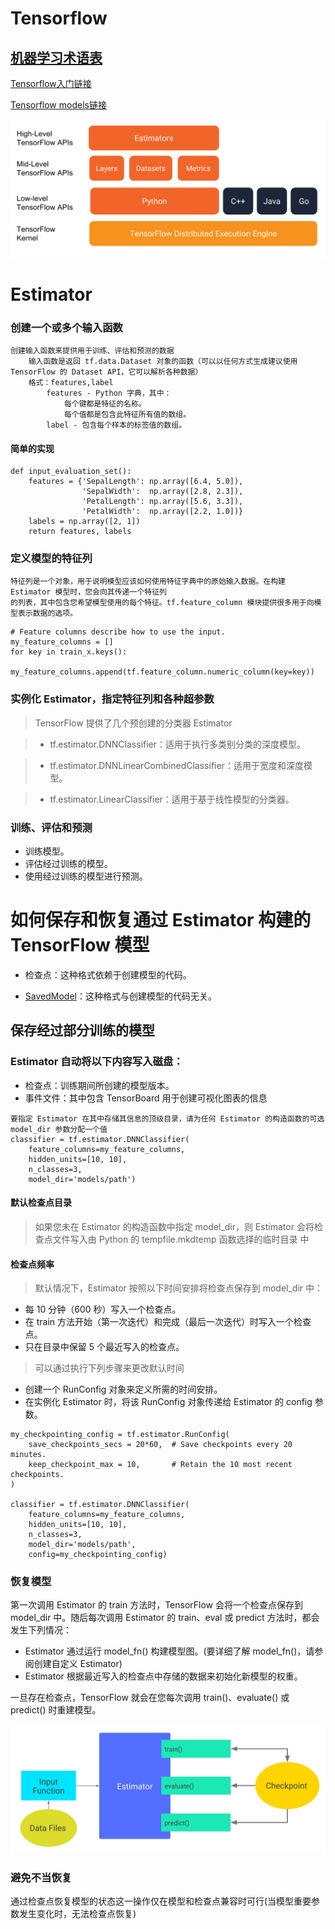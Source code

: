 Tensorflow
==

## [机器学习术语表][3]


[Tensorflow入门链接][1]

[Tensorflow models链接][2]



![TensorFlow API 层的编程堆栈](image/tensorflow_programming_environment.png)

Estimator
==
### 创建一个或多个输入函数
```
创建输入函数来提供用于训练、评估和预测的数据
    输入函数是返回 tf.data.Dataset 对象的函数（可以以任何方式生成建议使用 TensorFlow 的 Dataset API，它可以解析各种数据）
    格式：features,label
        features - Python 字典，其中：
            每个键都是特征的名称。
            每个值都是包含此特征所有值的数组。
        label - 包含每个样本的标签值的数组。
```
#### 简单的实现
```
def input_evaluation_set():
    features = {'SepalLength': np.array([6.4, 5.0]),
                'SepalWidth':  np.array([2.8, 2.3]),
                'PetalLength': np.array([5.6, 3.3]),
                'PetalWidth':  np.array([2.2, 1.0])}
    labels = np.array([2, 1])
    return features, labels
```

### 定义模型的特征列
```
特征列是一个对象，用于说明模型应该如何使用特征字典中的原始输入数据。在构建 Estimator 模型时，您会向其传递一个特征列
的列表，其中包含您希望模型使用的每个特征。tf.feature_column 模块提供很多用于向模型表示数据的选项。
```

```
# Feature columns describe how to use the input.
my_feature_columns = []
for key in train_x.keys():
    my_feature_columns.append(tf.feature_column.numeric_column(key=key))
```
### 实例化 Estimator，指定特征列和各种超参数

>TensorFlow 提供了几个预创建的分类器 Estimator

> - tf.estimator.DNNClassifier：适用于执行多类别分类的深度模型。

> - tf.estimator.DNNLinearCombinedClassifier：适用于宽度和深度模型。

> - tf.estimator.LinearClassifier：适用于基于线性模型的分类器。

### 训练、评估和预测

- 训练模型。
- 评估经过训练的模型。
- 使用经过训练的模型进行预测。

如何保存和恢复通过 Estimator 构建的 TensorFlow 模型
=============
- 检查点：这种格式依赖于创建模型的代码。

- [SavedModel][4]：这种格式与创建模型的代码无关。

## 保存经过部分训练的模型
### Estimator 自动将以下内容写入磁盘：

- 检查点：训练期间所创建的模型版本。
- 事件文件：其中包含 TensorBoard 用于创建可视化图表的信息

```
要指定 Estimator 在其中存储其信息的顶级目录，请为任何 Estimator 的构造函数的可选 model_dir 参数分配一个值
classifier = tf.estimator.DNNClassifier(
    feature_columns=my_feature_columns,
    hidden_units=[10, 10],
    n_classes=3,
    model_dir='models/path')
```

#### 默认检查点目录


>如果您未在 Estimator 的构造函数中指定 model_dir，则 Estimator 会将检查点文件写入由 Python 的 tempfile.mkdtemp 函数选择的临时目录
中


#### 检查点频率

>默认情况下，Estimator 按照以下时间安排将检查点保存到 model_dir 中：

- 每 10 分钟（600 秒）写入一个检查点。
- 在 train 方法开始（第一次迭代）和完成（最后一次迭代）时写入一个检查点。
- 只在目录中保留 5 个最近写入的检查点。

>可以通过执行下列步骤来更改默认时间

- 创建一个 RunConfig 对象来定义所需的时间安排。
- 在实例化 Estimator 时，将该 RunConfig 对象传递给 Estimator 的 config 参数。

```
my_checkpointing_config = tf.estimator.RunConfig(
    save_checkpoints_secs = 20*60,  # Save checkpoints every 20 minutes.
    keep_checkpoint_max = 10,       # Retain the 10 most recent checkpoints.
)

classifier = tf.estimator.DNNClassifier(
    feature_columns=my_feature_columns,
    hidden_units=[10, 10],
    n_classes=3,
    model_dir='models/path',
    config=my_checkpointing_config)
```

### 恢复模型

第一次调用 Estimator 的 train 方法时，TensorFlow 会将一个检查点保存到 model_dir 中。随后每次调用 Estimator 的 train、eval 或 predict 方法时，都会发生下列情况：

- Estimator 通过运行 model_fn() 构建模型图。(要详细了解 model_fn()，请参阅创建自定义 Estimator)
- Estimator 根据最近写入的检查点中存储的数据来初始化新模型的权重。

一旦存在检查点，TensorFlow 就会在您每次调用 train()、evaluate() 或 predict() 时重建模型。

![恢复模型](image/subsequent_calls.png)

### 避免不当恢复

通过检查点恢复模型的状态这一操作仅在模型和检查点兼容时可行(当模型重要参数发生变化时，无法检查点恢复)


[1]:https://www.tensorflow.org/get_started/premade_estimators?hl=zh-cn "Tensorflow入门链接"
[2]:https://github.com/tensorflow/models "Tensorflow models链接"
[3]:https://developers.google.com/machine-learning/glossary/?hl=zh-cn#TensorBoard "机器学习术语表"
[4]:https://www.tensorflow.org/programmers_guide/saved_model?hl=zh-cn "《TensorFlow 编程人员指南》- 保存和恢复"
